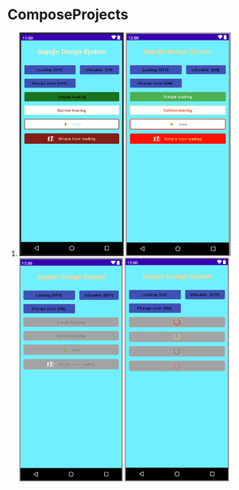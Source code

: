 # ComposeProjects
<ol>
  <li>
    <img src="./doc/demo.png" height="450" />
    <img src="./doc/demo_01.png" height="450"/>
    <img src="./doc/demo_02.png" height="450"/>
    <img src="./doc/demo_03.png" height="450"/>
  </li>  
</ol>
